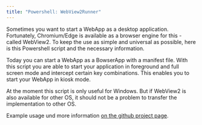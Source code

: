```yaml
---
title: "Powershell: WebView2Runner"
---
```


Sometimes you want to start a WebApp as a desktop application. Fortunately, Chromium/Edge is available as a browser engine for this - called WebView2. To keep the use as simple and universal as possible, here is this Powershell script and the necessary information.

Today you can start a WebApp as a BowserApp with a manifest file. With this script you are able to start your application in foreground and full screen mode and intercept certain key combinations. This enables you to start your WebApp in kiosk mode. 

At the moment this script is only useful for Windows. But if WebView2 is also available for other OS, it should not be a problem to transfer the implementation to other OS.

Example usage und more information [on the github project page](https://github.com/cieszynski/WebView2Runner.ps1).